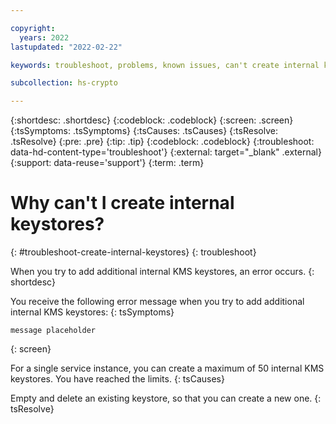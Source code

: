 ```yaml
---

copyright:
  years: 2022
lastupdated: "2022-02-22"

keywords: troubleshoot, problems, known issues, can't create internal keystores

subcollection: hs-crypto

---
```


{:shortdesc: .shortdesc}
{:codeblock: .codeblock}
{:screen: .screen}
{:tsSymptoms: .tsSymptoms}
{:tsCauses: .tsCauses}
{:tsResolve: .tsResolve}
{:pre: .pre}
{:tip: .tip}
{:codeblock: .codeblock}
{:troubleshoot: data-hd-content-type='troubleshoot'}
{:external: target="_blank" .external}
{:support: data-reuse='support'}
{:term: .term}

# Why can't I create internal keystores?
{: #troubleshoot-create-internal-keystores}
{: troubleshoot}

When you try to add additional internal KMS keystores, an error occurs.
{: shortdesc}

You receive the following error message when you try to add additional internal KMS keystores:
{: tsSymptoms}

```
message placeholder
```
{: screen}

For a single service instance, you can create a maximum of 50 internal KMS keystores. You have reached the limits.
{: tsCauses}

Empty and delete an existing keystore, so that you can create a new one.
{: tsResolve}
